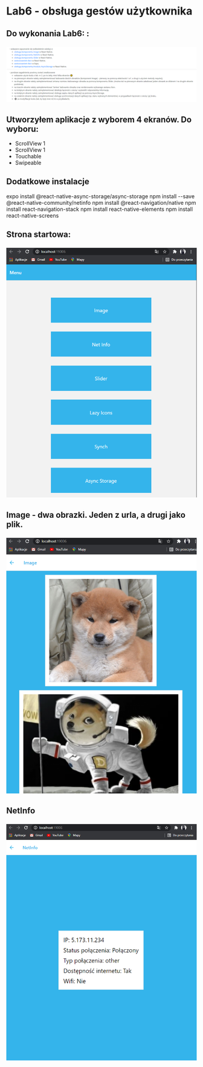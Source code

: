 # Lab6 - obsługa gestów użytkownika

## Do wykonania Lab6: :

### ![](images/1.PNG)

## Utworzyłem aplikacje z wyborem 4 ekranów. Do wyboru:

- ScrollView 1
- ScrollView 1
- Touchable
- Swipeable

## Dodatkowe instalacje

expo install @react-native-async-storage/async-storage
npm install --save @react-native-community/netinfo
npm install @react-navigation/native
npm install react-navigation-stack
npm install react-native-elements
npm install react-native-screens

## Strona startowa:

### ![](images/3.PNG)

## Image - dwa obrazki. Jeden z urla, a drugi jako plik.

### ![](images/4.PNG)

## NetInfo

### ![](images/2.PNG)
